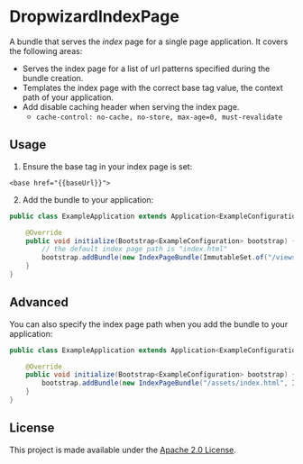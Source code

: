 DropwizardIndexPage
===================

A bundle that serves the *index* page for a single page application. It covers the following areas:

- Serves the index page for a list of url patterns specified during the bundle creation.
- Templates the index page with the correct base tag value, the context path of your application.
- Add disable caching header when serving the index page.
  - `cache-control: no-cache, no-store, max-age=0, must-revalidate`


Usage
-----
1. Ensure the base tag in your index page is set:
  ```
  <base href="{{baseUrl}}">
  ```
2. Add the bundle to your application:

  ```java
  public class ExampleApplication extends Application<ExampleConfiguration> {

      @Override
      public void initialize(Bootstrap<ExampleConfiguration> bootstrap) {
          // the default index page path is "index.html"
          bootstrap.addBundle(new IndexPageBundle(ImmutableSet.of("/views/*"));
      }
  }
  ```

Advanced
--------
You can also specify the index page path when you add the bundle to your application:

  ```java
  public class ExampleApplication extends Application<ExampleConfiguration> {

      @Override
      public void initialize(Bootstrap<ExampleConfiguration> bootstrap) {
          bootstrap.addBundle(new IndexPageBundle("/assets/index.html", ImmutableSet.of("/views/*"));
      }
  }
  ```

License
-------
This project is made available under the
[Apache 2.0 License](http://www.apache.org/licenses/LICENSE-2.0).
